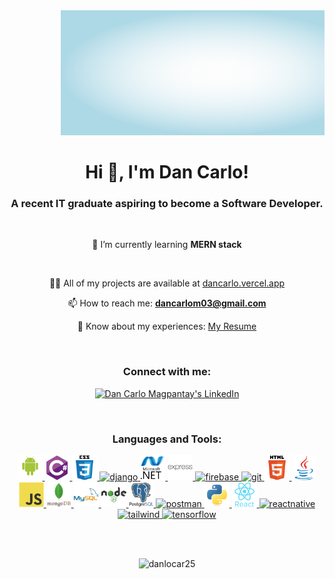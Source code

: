 <!-- Background Animation SVG -->
<svg width="100%" height="200px" xmlns="http://www.w3.org/2000/svg">
  <defs>
    <radialGradient id="grad1" cx="50%" cy="50%" r="50%" fx="50%" fy="50%">
      <stop offset="0%" style="stop-color:rgb(255,255,255);stop-opacity:0" />
      <stop offset="100%" style="stop-color:rgb(173,216,230);stop-opacity:1" />
    </radialGradient>
  </defs>
  <!-- Grouping elements to animate together -->
  <g>
    <rect width="100%" height="100%" fill="url(#grad1)">
      <animateTransform 
        attributeName="transform"
        type="translate"
        values="0 0; 200 0; 0 0"
        dur="10s"
        repeatCount="indefinite" />
    </rect>
  </g>
</svg>


<!-- Main Content -->
<div align="center">
  <h1>Hi 👋, I'm Dan Carlo!</h1>
  <h3>A recent IT graduate aspiring to become a Software Developer.</h3>
  <br>
  <p>
    🌱 I’m currently learning <strong>MERN stack</strong>
  </p>
  <br>
  <p>
    👨‍💻 All of my projects are available at <a href="https://dancarlo.vercel.app" target="_blank">dancarlo.vercel.app</a>
  </p>

  <p>
    📫 How to reach me: <a href="mailto:dancarlom03@gmail.com"><strong>dancarlom03@gmail.com</strong></a>
  </p>

  <p>
    📄 Know about my experiences: <a href="https://drive.google.com/file/d/1Tz_gFhRREn0HdejzzLsigJlwKhCCZYVa/view?usp=sharing" target="_blank">My Resume</a>
  </p>
  <br>
  <h3>Connect with me:</h3>
  <p>
    <a href="https://linkedin.com/in/dan-carlo-magpantay" target="blank">
      <img src="https://raw.githubusercontent.com/rahuldkjain/github-profile-readme-generator/master/src/images/icons/Social/linked-in-alt.svg" alt="Dan Carlo Magpantay's LinkedIn" height="30" width="40" />
    </a>
  </p>
  <br>
  <h3>Languages and Tools:</h3>
  <p>
    <a href="https://developer.android.com" target="_blank" rel="noreferrer">
      <img src="https://raw.githubusercontent.com/devicons/devicon/master/icons/android/android-original-wordmark.svg" alt="android" width="40" height="40"/>
    </a> 
    <a href="https://www.w3schools.com/cs/" target="_blank" rel="noreferrer">
      <img src="https://raw.githubusercontent.com/devicons/devicon/master/icons/csharp/csharp-original.svg" alt="csharp" width="40" height="40"/>
    </a> 
    <a href="https://www.w3schools.com/css/" target="_blank" rel="noreferrer">
      <img src="https://raw.githubusercontent.com/devicons/devicon/master/icons/css3/css3-original-wordmark.svg" alt="css3" width="40" height="40"/>
    </a> 
    <a href="https://www.djangoproject.com/" target="_blank" rel="noreferrer">
      <img src="https://cdn.worldvectorlogo.com/logos/django.svg" alt="django" width="40" height="40"/>
    </a> 
    <a href="https://dotnet.microsoft.com/" target="_blank" rel="noreferrer">
      <img src="https://raw.githubusercontent.com/devicons/devicon/master/icons/dot-net/dot-net-original-wordmark.svg" alt="dotnet" width="40" height="40"/>
    </a> 
    <a href="https://expressjs.com" target="_blank" rel="noreferrer">
      <img src="https://raw.githubusercontent.com/devicons/devicon/master/icons/express/express-original-wordmark.svg" alt="express" width="40" height="40"/>
    </a> 
    <a href="https://firebase.google.com/" target="_blank" rel="noreferrer">
      <img src="https://www.vectorlogo.zone/logos/firebase/firebase-icon.svg" alt="firebase" width="40" height="40"/>
    </a> 
    <a href="https://git-scm.com/" target="_blank" rel="noreferrer">
      <img src="https://www.vectorlogo.zone/logos/git-scm/git-scm-icon.svg" alt="git" width="40" height="40"/>
    </a> 
    <a href="https://www.w3.org/html/" target="_blank" rel="noreferrer">
      <img src="https://raw.githubusercontent.com/devicons/devicon/master/icons/html5/html5-original-wordmark.svg" alt="html5" width="40" height="40"/>
    </a> 
    <a href="https://www.java.com" target="_blank" rel="noreferrer">
      <img src="https://raw.githubusercontent.com/devicons/devicon/master/icons/java/java-original.svg" alt="java" width="40" height="40"/>
    </a> 
    <a href="https://developer.mozilla.org/en-US/docs/Web/JavaScript" target="_blank" rel="noreferrer">
      <img src="https://raw.githubusercontent.com/devicons/devicon/master/icons/javascript/javascript-original.svg" alt="javascript" width="40" height="40"/>
    </a> 
    <a href="https://www.mongodb.com/" target="_blank" rel="noreferrer">
      <img src="https://raw.githubusercontent.com/devicons/devicon/master/icons/mongodb/mongodb-original-wordmark.svg" alt="mongodb" width="40" height="40"/>
    </a> 
    <a href="https://www.mysql.com/" target="_blank" rel="noreferrer">
      <img src="https://raw.githubusercontent.com/devicons/devicon/master/icons/mysql/mysql-original-wordmark.svg" alt="mysql" width="40" height="40"/>
    </a> 
    <a href="https://nodejs.org" target="_blank" rel="noreferrer">
      <img src="https://raw.githubusercontent.com/devicons/devicon/master/icons/nodejs/nodejs-original-wordmark.svg" alt="nodejs" width="40" height="40"/>
    </a> 
    <a href="https://www.postgresql.org" target="_blank" rel="noreferrer">
      <img src="https://raw.githubusercontent.com/devicons/devicon/master/icons/postgresql/postgresql-original-wordmark.svg" alt="postgresql" width="40" height="40"/>
    </a> 
    <a href="https://postman.com" target="_blank" rel="noreferrer">
      <img src="https://www.vectorlogo.zone/logos/getpostman/getpostman-icon.svg" alt="postman" width="40" height="40"/>
    </a> 
    <a href="https://www.python.org" target="_blank" rel="noreferrer">
      <img src="https://raw.githubusercontent.com/devicons/devicon/master/icons/python/python-original.svg" alt="python" width="40" height="40"/>
    </a> 
    <a href="https://reactjs.org/" target="_blank" rel="noreferrer">
      <img src="https://raw.githubusercontent.com/devicons/devicon/master/icons/react/react-original-wordmark.svg" alt="react" width="40" height="40"/>
    </a> 
    <a href="https://reactnative.dev/" target="_blank" rel="noreferrer">
      <img src="https://reactnative.dev/img/header_logo.svg" alt="reactnative" width="40" height="40"/>
    </a> 
    <a href="https://tailwindcss.com/" target="_blank" rel="noreferrer">
      <img src="https://www.vectorlogo.zone/logos/tailwindcss/tailwindcss-icon.svg" alt="tailwind" width="40" height="40"/>
    </a> 
    <a href="https://www.tensorflow.org" target="_blank" rel="noreferrer">
      <img src="https://www.vectorlogo.zone/logos/tensorflow/tensorflow-icon.svg" alt="tensorflow" width="40" height="40"/>
    </a> 
  </p>
  <br>
  <br>
  <p>
    <img src="https://github-readme-stats.vercel.app/api/top-langs?username=danlocar25&show_icons=true&theme=onedark&locale=en&layout=compact" alt="danlocar25" />
  </p>
</div>
